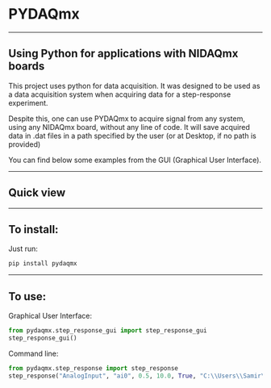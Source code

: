 # PYDAQmx

----
Using Python for applications with NIDAQmx boards
----

This project uses python for data acquisition. It 
was designed to be used as a data acquisition system 
when acquiring data for a step-response experiment. 

Despite this, one can use PYDAQmx to acquire signal from 
any system, using any NIDAQmx board, without any line 
of code. It will save acquired data in .dat files in 
a path specified by the user (or at Desktop, if no 
path is provided)

You can find below some examples from the GUI (Graphical 
User Interface).

---
Quick view
---

---
To install:
---

Just run:

```python
pip install pydaqmx
```

---
To use:
---

Graphical User Interface:

```python
from pydaqmx.step_response_gui import step_response_gui
step_response_gui()
```

Command line:

```python
from pydaqmx.step_response import step_response
step_response("AnalogInput", "ai0", 0.5, 10.0, True, "C:\\Users\\Samir\\Desktop")
```
